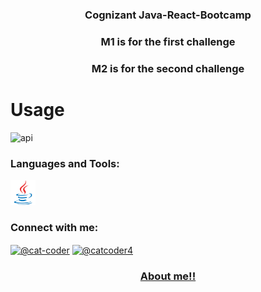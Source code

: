 <h3 align="center">Cognizant Java-React-Bootcamp</h3>



<h3 align="center">M1 is for the first challenge</h3>




<h3 align="center">M2 is for the second challenge</h3>

# Usage

<img src="doc.JPG" alt="api" >


<h3 align="left">Languages and Tools:</h3>
<p align="left"> <a href="https://www.java.com" target="_blank"> <img src="https://raw.githubusercontent.com/devicons/devicon/master/icons/java/java-original.svg" alt="java" width="40" height="40"/> </a> </p>








<h3 align="left">Connect with me:</h3>
<p align="left">
<a href="https://codepen.io/@cat-coder" target="blank"><img align="center" src="https://raw.githubusercontent.com/rahuldkjain/github-profile-readme-generator/master/src/images/icons/Social/codepen.svg" alt="@cat-coder" height="30" width="40" /></a>
<a href="https://twitter.com/@catcoder4" target="blank"><img align="center" src="https://raw.githubusercontent.com/rahuldkjain/github-profile-readme-generator/master/src/images/icons/Social/twitter.svg" alt="@catcoder4" height="30" width="40" /></a>
</p>
<h3 align="center"><a  href="https://github.com/yasha6081/README"> About me!!</a></h3>


